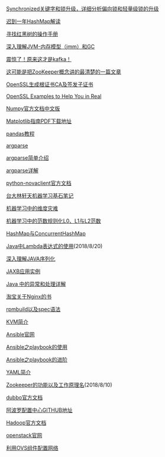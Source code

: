 []()

[]()

[]()

[]()

[]()

[Synchronized关键字和锁升级，详细分析偏向锁和轻量级锁的升级](https://blog.csdn.net/tongdanping/article/details/79647337)

[迟到一年HashMap解读](http://dandanlove.com/2017/10/27/late-one-year-hashmap/)

[寻找红黑树的操作手册](http://dandanlove.com/2018/03/18/red-black-tree/#%E5%AF%BB%E6%89%BE%E7%BA%A2%E9%BB%91%E6%A0%91%E7%9A%84%E6%93%8D%E4%BD%9C%E6%89%8B%E5%86%8C)

[深入理解JVM-内存模型（jmm）和GC](https://www.jianshu.com/p/76959115d486)

[震惊了！原来这才是kafka！](https://www.jianshu.com/p/d3e963ff8b70)

[这可能是把ZooKeeper概念讲的最清楚的一篇文章](http://developer.51cto.com/art/201809/583184.htm)

[OpenSSL生成根证书CA及签发子证书](https://yq.aliyun.com/articles/40398)

[OpenSSL Examples to Help You in Real](https://geekflare.com/openssl-commands-certificates/)

[Numpy官方文档中文版](https://www.numpy.org.cn/index.html)

[Matplotlib指南PDF下载地址](https://legacy.gitbook.com/download/pdf/book/wizardforcel/matplotlib-intro-tut)

[pandas教程](https://blog.csdn.net/qq_42156420/article/details/82813482)

[argparse](https://docs.python.org/3.7/library/argparse.html)   

[argparse简单介绍](https://blog.ixxoo.me/argparse.html)

[argparse详解](http://blog.xiayf.cn/2013/03/30/argparse/)

[python-novaclient官方文档](https://pypi.org/project/python-novaclient/)      

[台大林轩天机器学习基石笔记](https://github.com/RedstoneWill/NTU-HsuanTienLin-MachineLearning/tree/master/Machine%20Learning%20Foundations/pdf%20files)

[机器学习中的维度灾难](https://blog.csdn.net/red_stone1/article/details/71692444)

[机器学习中的范数规则化L0、L1与L2范数](https://blog.csdn.net/zouxy09/article/details/24971995)

[HashMap与ConcurrentHashMap](https://blog.csdn.net/valada/article/details/79909905)

[Java中Lambda表达式的使用](https://www.cnblogs.com/franson-2016/p/5593080.html)(2018/8/20)

[深入理解JAVA序列化](https://www.cnblogs.com/wxgblogs/p/5849951.html)

[JAXB应用实例](https://www.cnblogs.com/chenbenbuyi/p/8283657.html)

[Java 中的异常和处理详解](http://www.importnew.com/26613.html)

[淘宝关于Nginx的书](http://tengine.taobao.org/book/)

[rpmbuild以及spec语法](http://www.cnblogs.com/schangech/p/5641108.html)

[KVM简介](http://blog.chinaunix.net/uid-30022178-id-5749329.html)

[Ansible官网](https://docs.ansible.com/)

[Ansible之playbook的使用](http://blog.51cto.com/13589448/2068546)

[Ansible之playbook的进阶](https://blog.csdn.net/yongchaocsdn/article/details/78936735)

[YAML简介](https://www.jianshu.com/p/97222440cd08)

[Zookeeper的功能以及工作原理名](https://blog.csdn.net/xqb_756148978/article/details/52259381)(2018/8/10)

[dubbo官方文档](http://dubbo.apache.org/zh-cn/)

[阿波罗配置中心GITHUB地址](https://github.com/ctripcorp/apollo)

[Hadoop官方文档](http://hadoop.apache.org/)

[openstack官网](https://docs.openstack.org/)

[利用OVS组件配置网络](https://docs.openstack.org/ocata/networking-guide/deploy-ovs-selfservice.html)
